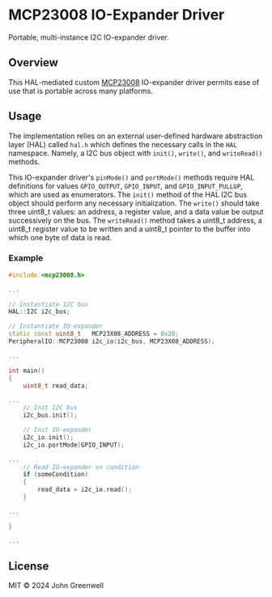 # MCP23008 IO-Expander Driver

Portable, multi-instance I2C IO-expander driver.

## Overview

This HAL-mediated custom [MCP23008](https://www.digikey.com/en/products/detail/microchip-technology/MCP23008T-E-SO/739286) IO-expander driver permits ease of use that is portable across many platforms.

## Usage

The implementation relies on an external user-defined hardware abstraction layer (HAL) called `hal.h` which defines the necessary calls in the `HAL` namespace. Namely, a I2C bus object with `init()`, `write()`, and `writeRead()` methods.

This IO-expander driver's `pinMode()` and `portMode()` methods require HAL definitions for values `GPIO_OUTPUT`, `GPIO_INPUT`, and `GPIO_INPUT_PULLUP`, which are used as enumerators. The `init()` method of the HAL I2C bus object should perform any necessary initialization. The `write()` should take three uint8_t values: an address, a register value, and a data value be output successively on the bus. The `writeRead()` method takes a uint8_t address, a uint8_t register value to be written and a uint8_t pointer to the buffer into which one byte of data is read.

### Example

```cpp
#include <mcp23008.h>

...

// Instantiate I2C bus
HAL::I2C i2c_bus;

// Instantiate IO-expander
static const uint8_t   MCP23X08_ADDRESS = 0x20;
PeripheralIO::MCP23008 i2c_io(i2c_bus, MCP23X08_ADDRESS);

...

int main()
{
    uint8_t read_data;

...
    // Init I2C bus
	i2c_bus.init();

    // Init IO-expander
    i2c_io.init();
    i2c_io.portMode(GPIO_INPUT);

...
    // Read IO-expander on condition
    if (someCondition)
    {
        read_data = i2c_io.read();
    }

...

}

...
```

## License

MIT © 2024 John Greenwell